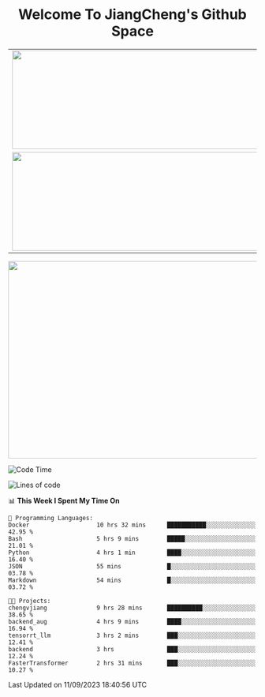 <h1 align="center">Welcome To JiangCheng's Github Space</h1>

<table align="center" frame="void" rules="none" >
  <tr>
    <td>
      <div align="center"> <img height="200px" width="500px"  src="https://github-readme-stats.vercel.app/api?username=thisjiang&hide_title=true&hide_border=true&layout=compact&show_icons=trueline_height=21&text_color=000&icon_color=000&bg_color=0,ea6161,ffc64d,fffc4d,52fa5a&theme=graywhite" /> </div>
    </td>
    <td>
      <div align="center"> <img height="200px" width="500px" src="https://github-readme-stats.vercel.app/api/top-langs/?username=thisjiang&hide_title=true&hide_border=true&layout=compact&langs_count=6&text_color=000&icon_color=fff&bg_color=0,52fa5a,4dfcff,c64dff&theme=graywhite" /> </div>
    </td>
  </tr>
  <tr>
    <td>
      <div align="center"> <img height="200px" width="500px" src="https://github-readme-streak-stats.herokuapp.com/?user=thisjiang&hide_title=true&hide_border=true&layout=compact&langs_count=6" /> </div>
    </td>
    <td>
      <div align="center"> 
      <a href="https://github.com/" target="_blank"><img style="margin: 10px" src="https://profilinator.rishav.dev/skills-assets/git-scm-icon.svg" alt="Git" height="50" /></a>  
      <a href="https://www.linux.org/" target="_blank"><img style="margin: 10px" src="https://profilinator.rishav.dev/skills-assets/linux-original.svg" alt="Linux" height="50" /></a>  
      <a href="https://www.gnu.org/software/bash/" target="_blank"><img style="margin: 10px" src="https://profilinator.rishav.dev/skills-assets/gnu_bash-icon.svg" alt="Bash" height="50" /></a>  
      </div>
    </td>
  </tr>
</table>

<div align="center"> <img height="400px" width="1000px" src="https://github-readme-activity-graph.cyclic.app/graph?username=thisjiang&theme=react&hide_title=true&hide_border=true&layout=compact&langs_count=6" /> </div></td>

<!--START_SECTION:waka-->
![Code Time](http://img.shields.io/badge/Code%20Time-229%20hrs%2021%20mins-blue)

![Lines of code](https://img.shields.io/badge/From%20Hello%20World%20I%27ve%20Written-556.2%20thousand%20lines%20of%20code-blue)

📊 **This Week I Spent My Time On** 

```text
💬 Programming Languages: 
Docker                   10 hrs 32 mins      ███████████░░░░░░░░░░░░░░   42.95 % 
Bash                     5 hrs 9 mins        █████░░░░░░░░░░░░░░░░░░░░   21.01 % 
Python                   4 hrs 1 min         ████░░░░░░░░░░░░░░░░░░░░░   16.40 % 
JSON                     55 mins             █░░░░░░░░░░░░░░░░░░░░░░░░   03.78 % 
Markdown                 54 mins             █░░░░░░░░░░░░░░░░░░░░░░░░   03.72 % 

🐱‍💻 Projects: 
chengvjiang              9 hrs 28 mins       ██████████░░░░░░░░░░░░░░░   38.65 % 
backend_aug              4 hrs 9 mins        ████░░░░░░░░░░░░░░░░░░░░░   16.94 % 
tensorrt_llm             3 hrs 2 mins        ███░░░░░░░░░░░░░░░░░░░░░░   12.41 % 
backend                  3 hrs               ███░░░░░░░░░░░░░░░░░░░░░░   12.24 % 
FasterTransformer        2 hrs 31 mins       ███░░░░░░░░░░░░░░░░░░░░░░   10.27 % 
```


 Last Updated on 11/09/2023 18:40:56 UTC
<!--END_SECTION:waka-->
